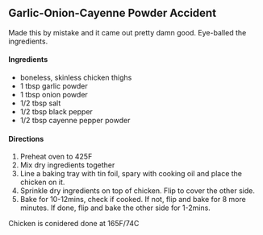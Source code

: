 ## Garlic-Onion-Cayenne Powder Accident

Made this by mistake and it came out pretty damn good. Eye-balled the ingredients.

#### Ingredients

* boneless, skinless chicken thighs
* 1 tbsp garlic powder
* 1 tbsp onion powder
* 1/2 tbsp salt
* 1/2 tbsp black pepper
* 1/2 tbsp cayenne pepper powder

#### Directions

1. Preheat oven to 425F
1. Mix dry ingredients together
1. Line a baking tray with tin foil, spary with cooking oil and place the chicken on it. 
1. Sprinkle dry ingredients on top of chicken. Flip to cover the other side.
1. Bake for 10-12mins, check if cooked. If not, flip and bake for 8 more minutes. If done, flip and bake the other side for 1-2mins.

Chicken is conidered done at 165F/74C
